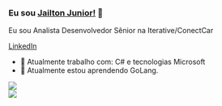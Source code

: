 ### Eu sou [Jailton Junior!](https://www.jailtonjunior.com.br) 👋

Eu sou Analista Desenvolvedor Sênior na Iterative/ConectCar

[LinkedIn](https://www.linkedin.com/in/jailton-junior-24865991/)

- 🔭 Atualmente trabalho com: C# e tecnologias Microsoft
- 🌱 Atualmente estou aprendendo GoLang.

<a href="https://github.com/jailtonjunior94/github-readme-stats">
	<img align="center" src="https://github-readme-stats.vercel.app/api/top-langs/?username=jailtonjunior94&layout=compact"/>
</a>
<br/>

<img src="https://github-readme-stats.vercel.app/api?username=jailtonjunior94&show_icons=true">
